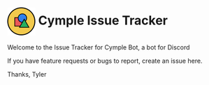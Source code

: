 

<h1>
    <img src="https://raw.githubusercontent.com/tylercasson/cymple-issues/master/assets/icon-circle-outline.png" style="vertical-align: middle;" width="64"> 
    <span>Cymple Issue Tracker</span>
</h1>

Welcome to the Issue Tracker for Cymple Bot, a bot for Discord

If you have feature requests or bugs to report, create an issue here.

Thanks,
Tyler
